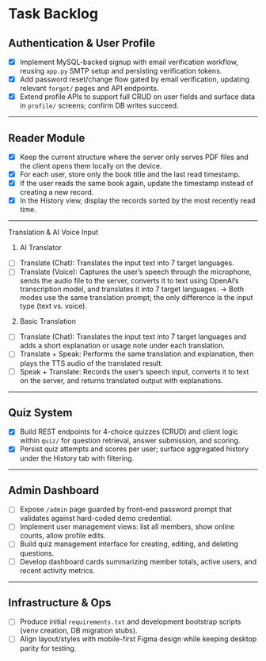 # Task Backlog

## Authentication & User Profile

* [x] Implement MySQL-backed signup with email verification workflow, reusing `app.py` SMTP setup and persisting verification tokens.
* [x] Add password reset/change flow gated by email verification, updating relevant `forgot/` pages and API endpoints.
* [x] Extend profile APIs to support full CRUD on user fields and surface data in `profile/` screens; confirm DB writes succeed.

---

## Reader Module

* [x] Keep the current structure where the server only serves PDF files and the client opens them locally on the device.
* [x] For each user, store only the book title and the last read timestamp.
* [x] If the user reads the same book again, update the timestamp instead of creating a new record.
* [x] In the History view, display the records sorted by the most recently read time.

---

Translation & AI Voice Input

1. AI Translator  
- [ ] Translate (Chat): Translates the input text into 7 target languages.
- [ ] Translate (Voice): Captures the user’s speech through the microphone, sends the audio file to the server, converts it to text using OpenAI’s transcription model, and translates it into 7 target languages.
→ Both modes use the same translation prompt; the only difference is the input type (text vs. voice).

2. Basic Translation  
- [ ] Translate (Chat): Translates the input text into 7 target languages and adds a short explanation or usage note under each translation.
- [ ] Translate + Speak: Performs the same translation and explanation, then plays the TTS audio of the translated result.
- [ ] Speak + Translate: Records the user’s speech input, converts it to text on the server, and returns translated output with explanations.

---

## Quiz System

* [x] Build REST endpoints for 4-choice quizzes (CRUD) and client logic within `quiz/` for question retrieval, answer submission, and scoring.
* [x] Persist quiz attempts and scores per user; surface aggregated history under the History tab with filtering.

---

## Admin Dashboard

* [ ] Expose `/admin` page guarded by front-end password prompt that validates against hard-coded demo credential.
* [ ] Implement user management views: list all members, show online counts, allow profile edits.
* [ ] Build quiz management interface for creating, editing, and deleting questions.
* [ ] Develop dashboard cards summarizing member totals, active users, and recent activity metrics.

---

## Infrastructure & Ops

* [ ] Produce initial `requirements.txt` and development bootstrap scripts (venv creation, DB migration stubs).
* [ ] Align layout/styles with mobile-first Figma design while keeping desktop parity for testing.
